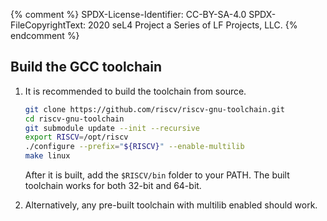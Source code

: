 {% comment %}
SPDX-License-Identifier: CC-BY-SA-4.0
SPDX-FileCopyrightText: 2020 seL4 Project a Series of LF Projects, LLC.
{% endcomment %}
## Build the GCC toolchain

1. It is recommended to build the toolchain from source.

    ```sh
    git clone https://github.com/riscv/riscv-gnu-toolchain.git
    cd riscv-gnu-toolchain
    git submodule update --init --recursive
    export RISCV=/opt/riscv
    ./configure --prefix="${RISCV}" --enable-multilib
    make linux
    ```

    After it is built, add the `$RISCV/bin` folder to your PATH. The built
    toolchain works for both 32-bit and 64-bit.

2. Alternatively, any pre-built toolchain with multilib enabled should work.
